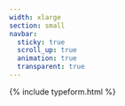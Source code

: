 ```yaml
---
width: xlarge
section: small
navbar:
  sticky: true
  scroll_up: true
  animation: true
  transparent: true
---
```


{% include typeform.html %}